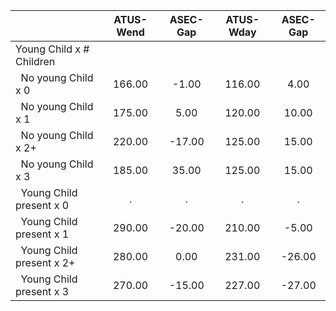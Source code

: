 
|                      |    ATUS-Wend |     ASEC-Gap |    ATUS-Wday |     ASEC-Gap |
| -------------------- | :----------: | :----------: | :----------: | :----------: |
| Young Child x # Children |              |              |              |              |
| &nbsp;&nbsp;No young Child x 0 |       166.00 |        -1.00 |       116.00 |         4.00 |
| &nbsp;&nbsp;No young Child x 1 |       175.00 |         5.00 |       120.00 |        10.00 |
| &nbsp;&nbsp;No young Child x 2+ |       220.00 |       -17.00 |       125.00 |        15.00 |
| &nbsp;&nbsp;No young Child x 3 |       185.00 |        35.00 |       125.00 |        15.00 |
| &nbsp;&nbsp;Young Child present x 0 |            . |            . |            . |            . |
| &nbsp;&nbsp;Young Child present x 1 |       290.00 |       -20.00 |       210.00 |        -5.00 |
| &nbsp;&nbsp;Young Child present x 2+ |       280.00 |         0.00 |       231.00 |       -26.00 |
| &nbsp;&nbsp;Young Child present x 3 |       270.00 |       -15.00 |       227.00 |       -27.00 |

